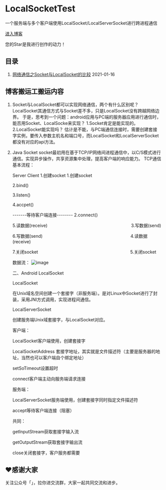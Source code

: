# LocalSocketTest

一个服务端与多个客户端使用LocalSocket/LocalServerSocket进行跨进程通信

[进入博客](https://github.com/)

您的Star是我进行创作的动力！

## 目录

1. [网络通信之Socket与LocalSocket的比较](https://www.cnblogs.com/joanna-yan/p/4708658.html) 2021-01-16

## 博客搬运工搬运内容

1. Socket与LocalSocket都可以实现网络通信，两个有什么区别呢？
   LocalSocket其通信方式与Socket差不多，只是LocalSocket没有跨越网络边界。
   于是，思考到一个问题：android应用与PC端的服务器应用进行通信时，能否用Socket、LocalSocke来实现？
   1.Socket肯定是能实现的。
   2.LocalSocket能实现吗？
   估计是不能，与PC端通信连接时，需要创建套接字实例，要传入参数主机名和端口号，而LocalSocket和LocalServerSocket都没有对应的api方法。
2. Java Socket
   socket最初用在基于TCP/IP网络间进程通信中，以C/S模式进行通信。实现异步操作，共享资源集中处理，提高客户端的响应能力。
   TCP通信基本流程：

   Server                                                                     Client
	1.创建socket                                                             1.创建socket

	2.bind()

	3.listen()

	4.accpet()

	-------等待客户端连接--------                                      2.connect()

	5.读数据(receive)　　　　　　　　　　　　　　　　　　　  3.写数据(send)

	6.写数据(send)　　　　　　　　　　　　　　　　　　　　  4.读数据(receive)

	7.关闭socket　　　　　　　　　　　　　　　　　　　　　  5.关闭socket

	数据流：
	![image](https://images0.cnblogs.com/blog2015/746143/201508/061717107845571.png)

	二、Android LocalSocket

	LocalSocket

	在Unix域名空间创建一个套接字（非服务端）。是对Linux中Socket进行了封装，采用JNI方式调用，实现进程间通信。

	LocalServerSocket

	创建服务端Unix域套接字，与LocalSocket对应。

	客户端：

	LocalSocket客户端使用，创建套接字

	LocalSocketAddress 套接字地址，其实就是文件描述符（主要是服务器的地址，当然也可以客户端自个绑定地址）

	setSoTimeout设置超时

	connect客户端主动向服务端请求连接

	服务端：

	LocalServerSocket服务端使用，创建套接字同时指定文件描述符

	accept等待客户端连接（阻塞）

	共同：

	getInputStream获取套接字输入流

	getOutputStream获取套接字输出流

	close关闭套接字，客户服务都需要

## ❤️感谢大家

关注公众号「」，拉你进交流群，大家一起共同交流和进步。
